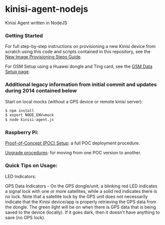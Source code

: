 kinisi-agent-nodejs
===================

Kinisi Agent written in NodeJS


### Getting Started

For full step-by-step instructions on provisioning a new Kinisi device from scratch using this code and scripts contained in this repository, see the [New Image Provisioning Steps Guide](https://github.com/kinisi/kinisi-agent-nodejs/wiki/New-Image-Provisioning-Steps-v1.0). 

For GSM Setup using a Huawei dongle and Ting card, see the [GSM Data Setup page](https://github.com/kinisi/kinisi-agent-nodejs/wiki/GSM-Data-Setup). 

### Additional legacy information from initial commit and updates during 2014 contained below

Start on local mocks (without a GPS device or remote kinisi server):

```sh
$ npm install
$ export NODE_ENV=mock
$ node kinisi-agent.js
```


### Raspberry Pi:

[Proof-of-Concept (POC) Setup](https://github.com/kinisi/kinisi-agent-nodejs/wiki/POC-Setup): a full POC deployment procedure.

[Upgrade procedures](https://github.com/kinisi/kinisi-agent-nodejs/wiki/POC-Upgrade): for moving from one POC version to another.

### Quick Tips on Usage:

LED Indicators: 

GPS Data Indicators - On the GPS dongle/unit, a blinking red LED indicates a signal lock with one or more satellites, while a solid red indicates there is no lock. Note that a satellite lock by the GPS unit does not necessarily indicate that the Kinisi device/app is properly retrieving the GPS data from the dongle. The green light will be on when there is GPS data that is being saved to the device (locally).  If it goes dark, then it doesn't have anything to save (no GPS lock). 
